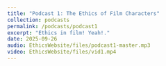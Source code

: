 ```yaml
---
title: "Podcast 1: The Ethics of Film Characters"
collection: podcasts
permalink: /podcasts/podcast1
excerpt: "Ethics in film! Yeah!."
date: 2025-09-26
audio: EthicsWebsite/files/podcast1-master.mp3
video: EthicsWebsite/files/vid1.mp4 
---
```



